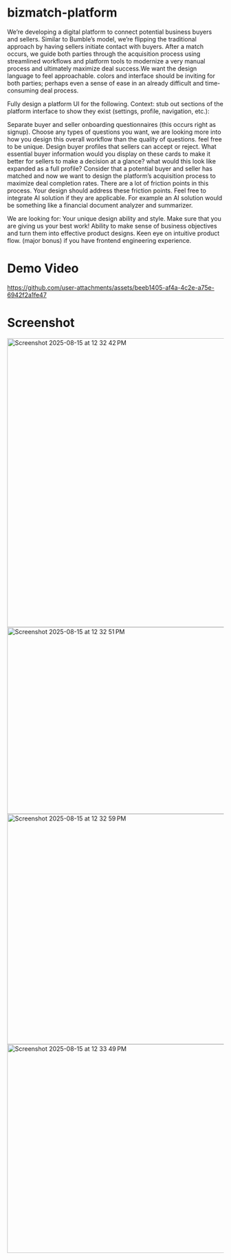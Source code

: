 # bizmatch-platform

We’re developing a digital platform to connect potential business buyers and sellers. Similar to Bumble’s model, we’re flipping the traditional approach by having sellers initiate contact with buyers. After a match occurs, we guide both parties through the acquisition process using streamlined workflows and platform tools to modernize a very manual process and ultimately maximize deal success.We want the design language to feel approachable. colors and interface should be inviting for both parties; perhaps even a sense of ease in an already difficult and time-consuming deal process.

Fully design a platform UI for the following. Context: stub out sections of the platform interface to show they exist (settings, profile, navigation, etc.):

Separate buyer and seller onboarding questionnaires (this occurs right as signup). Choose any types of questions you want, we are looking more into how you design this overall workflow than the quality of questions. feel free to be unique.
Design buyer profiles that sellers can accept or reject. What essential buyer information would you display on these cards to make it better for sellers to make a decision at a glance? what would this look like expanded as a full profile?
Consider that a potential buyer and seller has matched and now we want to design the platform’s acquisition process to maximize deal completion rates. There are a lot of friction points in this process. Your design should address these friction points. Feel free to integrate AI solution if they are applicable.
For example an AI solution would be something like a financial document analyzer and summarizer.

We are looking for:
Your unique design ability and style. Make sure that you are giving us your best work!
Ability to make sense of business objectives and turn them into effective product designs.
Keen eye on intuitive product flow.
(major bonus) if you have frontend engineering experience.

# Demo Video

https://github.com/user-attachments/assets/beeb1405-af4a-4c2e-a75e-6942f2a1fe47

# Screenshot
<img width="786" height="670" alt="Screenshot 2025-08-15 at 12 32 42 PM" src="https://github.com/user-attachments/assets/fa1858be-3ed8-4467-9217-be43ffa07769" />
<img width="779" height="433" alt="Screenshot 2025-08-15 at 12 32 51 PM" src="https://github.com/user-attachments/assets/1dabe020-fdd6-49c3-9206-0fb403112064" />
<img width="786" height="534" alt="Screenshot 2025-08-15 at 12 32 59 PM" src="https://github.com/user-attachments/assets/488f9dd2-5ed6-412f-9638-b93565a730dc" />
<img width="786" height="484" alt="Screenshot 2025-08-15 at 12 33 49 PM" src="https://github.com/user-attachments/assets/aa90ae68-4f6d-4576-a61c-315c2a8293b1" />
